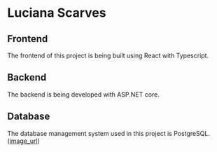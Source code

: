 # Luciana Scarves

## Frontend
The frontend of this project is being built using React with Typescript.

## Backend
The backend is being developed with ASP.NET core.

## Database
The database management system used in this project is PostgreSQL.
([image_url](https://github.com/Alisafa60/luciana/blob/main/lucianaER.png))

